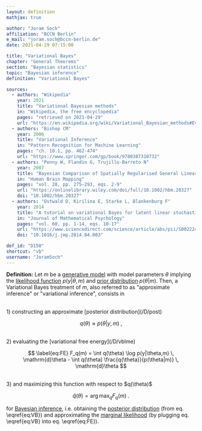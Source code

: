 ```yaml
---
layout: definition
mathjax: true

author: "Joram Soch"
affiliation: "BCCN Berlin"
e_mail: "joram.soch@bccn-berlin.de"
date: 2021-04-29 07:15:00

title: "Variational Bayes"
chapter: "General Theorems"
section: "Bayesian statistics"
topic: "Bayesian inference"
definition: "Variational Bayes"

sources:
  - authors: "Wikipedia"
    year: 2021
    title: "Variational Bayesian methods"
    in: "Wikipedia, the free encyclopedia"
    pages: "retrieved on 2021-04-29"
    url: "https://en.wikipedia.org/wiki/Variational_Bayesian_methods#Evidence_lower_bound"
  - authors: "Bishop CM"
    year: 2006
    title: "Variational Inference"
    in: "Pattern Recognition for Machine Learning"
    pages: "ch. 10.1, pp. 462-474"
    url: "https://www.springer.com/gp/book/9780387310732"
  - authors: "Penny W, Flandin G, Trujillo-Barreto N"
    year: 2007
    title: "Bayesian Comparison of Spatially Regularised General Linear Models"
    in: "Human Brain Mapping"
    pages: "vol. 28, pp. 275–293, eqs. 2-9"
    url: "https://onlinelibrary.wiley.com/doi/full/10.1002/hbm.20327"
    doi: "10.1002/hbm.20327"
  - authors: "Ostwald D, Kirilina E, Starke L, Blankenburg F"
    year: 2014
    title: "A tutorial on variational Bayes for latent linear stochastic time-series models"
    in: "Journal of Mathematical Psychology"
    pages: "vol. 60, pp. 1-14, eqs. 10-17"
    url: "https://www.sciencedirect.com/science/article/abs/pii/S0022249614000352"
    doi: "10.1016/j.jmp.2014.04.003"

def_id: "D150"
shortcut: "vb"
username: "JoramSoch"
---
```



**Definition:** Let $m$ be a [generative model](/D/gm) with model parameters $\theta$ implying the [likelihood function](/D/lf) $p(y \vert \theta, m)$ and [prior distribution](/D/prior) $p(\theta \vert m)$. Then, a Variational Bayes treatment of $m$, also referred to as "approximate inference" or "variational inference", consists in

<br>
1) constructing an approximate [posterior distribution](/D/post)

$$ \label{eq:post-vb}
q(\theta) \approx p(\theta \vert y, m) \; ,
$$

<br>
2) evaluating the [variational free energy](/D/vblme)

$$ \label{eq:FE}
F_q(m) = \int q(\theta) \log p(y|\theta,m) \, \mathrm{d}\theta - \int q(\theta) \frac{q(\theta)}{p(\theta|m)} \, \mathrm{d}\theta
$$

<br>
3) and maximizing this function with respect to $q(\theta)$

$$ \label{eq:VB}
\hat{q}(\theta) = \operatorname*{arg\,max}_{q} F_q(m) \; .
$$

for [Bayesian inference](/P/bayes-th), i.e. obtaining the [posterior distribution](/D/post) (from eq. \eqref{eq:VB}) and approximating the [marginal likelihood](/D/ml) (by plugging eq. \eqref{eq:VB} into eq. \eqref{eq:FE}).